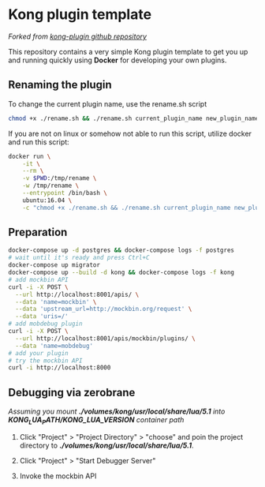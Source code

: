 # Kong plugin template

_Forked from *[kong-plugin github repository](https://github.com/Kong/kong-plugin)*_

This repository contains a very simple Kong plugin template to get you
up and running quickly using **Docker** for developing your own plugins.

## Renaming the plugin

To change the current plugin name, use the rename.sh script

```bash
chmod +x ./rename.sh && ./rename.sh current_plugin_name new_plugin_name [new_plugin_version]
```

If you are not on linux or somehow not able to run this script, utilize docker and run this script:

```bash
docker run \
    -it \
    --rm \
    -v $PWD:/tmp/rename \
    -w /tmp/rename \
    --entrypoint /bin/bash \
    ubuntu:16.04 \
    -c "chmod +x ./rename.sh && ./rename.sh current_plugin_name new_plugin_name [new_plugin_version]"
```

## Preparation

```bash
docker-compose up -d postgres && docker-compose logs -f postgres
# wait until it's ready and press Ctrl+C
docker-compose up migrator
docker-compose up --build -d kong && docker-compose logs -f kong
# add mockbin API
curl -i -X POST \
  --url http://localhost:8001/apis/ \
  --data 'name=mockbin' \
  --data 'upstream_url=http://mockbin.org/request' \
  --data 'uris=/'
# add mobdebug plugin
curl -i -X POST \
  --url http://localhost:8001/apis/mockbin/plugins/ \
  --data 'name=mobdebug'
# add your plugin
# try the mockbin API
curl -i http://localhost:8000
```

## Debugging via zerobrane

*Assuming you mount **./volumes/kong/usr/local/share/lua/5.1** into **$KONG_LUA_PATH/$KONG_LUA_VERSION** container path*

1. Click "Project" > "Project Directory" > "choose" and poin the project directory to ***./volumes/kong/usr/local/share/lua/5.1***.

1. Click "Project" > "Start Debugger Server"

1. Invoke the mockbin API